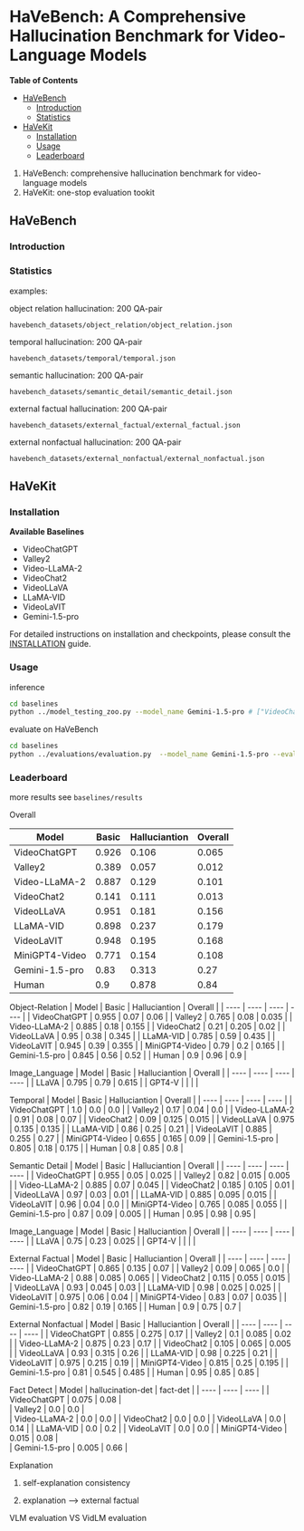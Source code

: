 # HaVeBench: A Comprehensive Hallucination Benchmark for Video-Language Models

**Table of Contents**

- [HaVeBench](#havebench)
    - [Introduction](#introduction)
    - [Statistics](#statistics)
- [HaVeKit](#havekit)
    - [Installation](#installation)
    - [Usage](#usage)
    - [Leaderboard](#leaderboard)

1. HaVeBench: comprehensive hallucination benchmark for video-language models
2. HaVeKit: one-stop evaluation tookit

## HaVeBench


### Introduction


### Statistics



examples:



object relation hallucination: 200 QA-pair

`havebench_datasets/object_relation/object_relation.json`

temporal hallucination: 200 QA-pair

`havebench_datasets/temporal/temporal.json`

semantic hallucination: 200 QA-pair

`havebench_datasets/semantic_detail/semantic_detail.json`

external factual hallucination: 200 QA-pair

`havebench_datasets/external_factual/external_factual.json`

external nonfactual hallucination: 200 QA-pair

`havebench_datasets/external_nonfactual/external_nonfactual.json`


## HaVeKit 

### Installation


**Available Baselines**

- VideoChatGPT
- Valley2
- Video-LLaMA-2
- VideoChat2
- VideoLLaVA
- LLaMA-VID
- VideoLaVIT
- Gemini-1.5-pro

For detailed instructions on installation and checkpoints, please consult the [INSTALLATION](INSTALLATION.md) guide.



### Usage

inference
```bash
cd baselines
python ../model_testing_zoo.py --model_name Gemini-1.5-pro # ["VideoChatGPT", "Valley", "Video-LLaMA-2", "VideoChat2", "VideoLLaVA", "LLaMA-VID", "VideoLaVIT", "Gemini-1.5-pro"])
```

evaluate on HaVeBench
```bash
cd baselines
python ../evaluations/evaluation.py  --model_name Gemini-1.5-pro --eval_obj # [--eval_]
```



### Leaderboard

more results see `baselines/results`



Overall

|  Model    |  Basic    |  Halluciantion     |  Overall |
| ---- | ---- | ---- | ---- |
|  VideoChatGPT    |  0.926    |  0.106    | 0.065     |
|  Valley2    |   0.389   |  0.057    | 0.012     |
|  Video-LLaMA-2    |  0.887    | 0.129     | 0.101     |
|  VideoChat2    |  0.141    | 0.111     | 0.013     |
|  VideoLLaVA    |   0.951   |  0.181    |  0.156    |
|  LLaMA-VID    |   0.898   |  0.237    |  0.179    |
|  VideoLaVIT    |  0.948    |  0.195    | 0.168     |
|  MiniGPT4-Video    |    0.771  |  0.154    |  0.108    |
|  Gemini-1.5-pro    |     0.83 |  0.313    |  0.27    |
|Human | 0.9 | 0.878 | 0.84 |


Object-Relation
|  Model    |  Basic    |  Halluciantion     |  Overall |
| ---- | ---- | ---- | ---- |
|  VideoChatGPT    | 0.955     |  0.07    |  0.06    |
|  Valley2    |   0.765   | 0.08     |  0.035    |
|  Video-LLaMA-2    |  0.885    | 0.18     | 0.155     |
|  VideoChat2    |    0.21  |   0.205   | 0.02     |
|  VideoLLaVA    |  0.95    | 0.38     | 0.345     |
|  LLaMA-VID    |   0.785   |  0.59    |  0.435    |
|  VideoLaVIT    |    0.945  |  0.39    | 0.355     |
|  MiniGPT4-Video    |  0.79    |  0.2    | 0.165     |
|  Gemini-1.5-pro    |  0.845    |  0.56    | 0.52     |
|  Human    |  0.9    |  0.96    | 0.9     |



Image_Language 
|  Model    |  Basic    |  Halluciantion     |  Overall |
| ---- | ---- | ---- | ---- |
|  LLaVA    |  0.795    |  0.79    | 0.615     |
|  GPT4-V    |      |      |      |


Temporal
|  Model    |  Basic    |  Halluciantion     |  Overall |
| ---- | ---- | ---- | ---- |
|  VideoChatGPT    |   1.0   |  0.0    | 0.0     |
|  Valley2    |   0.17   |  0.04    |  0.0    |
|  Video-LLaMA-2    |   0.91   |  0.08    |  0.07    |
|  VideoChat2    |   0.09   |  0.125    | 0.015     |
|  VideoLLaVA    |  0.975    |  0.135    |  0.135    |
|  LLaMA-VID    |    0.86  |  0.25    | 0.21     |
|  VideoLaVIT    |  0.885    | 0.255     |  0.27    |
|  MiniGPT4-Video    |  0.655    |  0.165    | 0.09     |
|  Gemini-1.5-pro    |    0.805  | 0.18     |  0.175    |
|  Human    |  0.8    |  0.85    | 0.8     |


Semantic Detail
|  Model    |  Basic    |  Halluciantion     |  Overall |
| ---- | ---- | ---- | ---- |
|  VideoChatGPT    |  0.955    |  0.05    |  0.025    |
|  Valley2    |    0.82  |  0.015    |  0.005    |
|  Video-LLaMA-2    |  0.885    | 0.07     | 0.045     |
|  VideoChat2    |  0.185    |  0.105    | 0.01     |
|  VideoLLaVA    |  0.97    |  0.03    |   0.01   |
|  LLaMA-VID    |   0.885   |  0.095    |  0.015    |
|  VideoLaVIT    |     0.96 |   0.04   |   0.0   |
|  MiniGPT4-Video    |  0.765    |  0.085    | 0.055     |
|  Gemini-1.5-pro    | 0.87     |   0.09   |  0.005    |
|  Human    |  0.95    |  0.98    | 0.95     |

Image_Language 
|  Model    |  Basic    |  Halluciantion     |  Overall |
| ---- | ---- | ---- | ---- |
|  LLaVA    |  0.75    |  0.23    | 0.025     |
|  GPT4-V    |      |      |      |


External Factual
|  Model    |  Basic    |  Halluciantion     |  Overall |
| ---- | ---- | ---- | ---- |
|  VideoChatGPT    |  0.865    |  0.135    |  0.07    |
|  Valley2    |    0.09   |   0.065  |   0.0   | 
|  Video-LLaMA-2    |  0.88    |  0.085    |  0.065    |
|  VideoChat2    |  0.115    | 0.055     |  0.015    |
|  VideoLLaVA    |  0.93    |   0.045   | 0.03     |
|  LLaMA-VID    |  0.98    |  0.025    | 0.025     |
|  VideoLaVIT    |  0.975    | 0.06     |  0.04    |
|  MiniGPT4-Video    |  0.83    |  0.07    | 0.035     |
|  Gemini-1.5-pro    |   0.82   |   0.19   |  0.165    |
|  Human    |  0.9    |  0.75    | 0.7     |

External Nonfactual
|  Model    |  Basic    |  Halluciantion     |  Overall |
| ---- | ---- | ---- | ---- |
|  VideoChatGPT    | 0.855     | 0.275     |  0.17    |
|  Valley2    |   0.1   |  0.085    |  0.02    |
|  Video-LLaMA-2    |  0.875    |   0.23   |  0.17    |
|  VideoChat2    |   0.105   | 0.065     | 0.005     |
|  VideoLLaVA    |   0.93   |  0.315    | 0.26     |
|  LLaMA-VID    |   0.98   | 0.225      | 0.21     |
|  VideoLaVIT    |    0.975  |  0.215    | 0.19     |
|  MiniGPT4-Video    |   0.815   |  0.25    |  0.195    |
|  Gemini-1.5-pro    |  0.81    |  0.545    |    0.485  |
|  Human    |  0.95    |  0.85    | 0.85     |










Fact Detect
|  Model    |  hallucination-det    |  fact-det     |
| ---- | ---- | ---- | 
|  VideoChatGPT    |   0.075   | 0.08     |  
|  Valley2    |    0.0  |  0.0    |  
|  Video-LLaMA-2    |  0.0    |   0.0   |
|  VideoChat2    |   0.0   | 0.0     |
|  VideoLLaVA    |   0.0   |  0.14    | 
|  LLaMA-VID    |   0.0  | 0.2      | 
|  VideoLaVIT    |    0.0  |   0.0   | 
|  MiniGPT4-Video    |   0.015   |  0.08    |  
|  Gemini-1.5-pro    |    0.005  |  0.66    |


Explanation 

1. self-explanation consistency

2. explanation --> external factual


VLM evaluation VS VidLM evaluation




